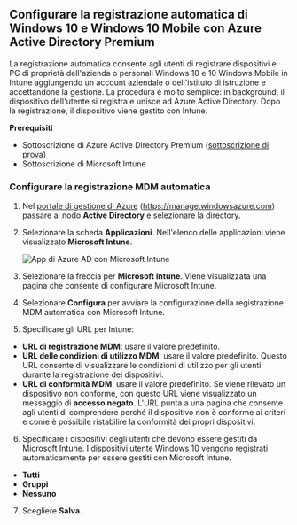 ## <a name="set-up-windows-10-and-windows-10-mobile-automatic-enrollment-with-azure-active-directory-premium"></a>Configurare la registrazione automatica di Windows 10 e Windows 10 Mobile con Azure Active Directory Premium

La registrazione automatica consente agli utenti di registrare dispositivi e PC di proprietà dell'azienda o personali Windows 10 e 10 Windows Mobile in Intune aggiungendo un account aziendale o dell'istituto di istruzione e accettandone la gestione. La procedura è molto semplice: in background, il dispositivo dell'utente si registra e unisce ad Azure Active Directory. Dopo la registrazione, il dispositivo viene gestito con Intune.

**Prerequisiti**
- Sottoscrizione di Azure Active Directory Premium ([sottoscrizione di prova](http://go.microsoft.com/fwlink/?LinkID=816845))
- Sottoscrizione di Microsoft Intune


### <a name="configure-automatic-mdm-enrollment"></a>Configurare la registrazione MDM automatica

1. Nel [portale di gestione di Azure](https://portal.azure.com) (https://manage.windowsazure.com) passare al nodo **Active Directory** e selezionare la directory.

2. Selezionare la scheda **Applicazioni**. Nell'elenco delle applicazioni viene visualizzato **Microsoft Intune**.

    ![App di Azure AD con Microsoft Intune](../media/aad-intune-app.png)

3. Selezionare la freccia per **Microsoft Intune**. Viene visualizzata una pagina che consente di configurare Microsoft Intune.

4. Selezionare **Configura** per avviare la configurazione della registrazione MDM automatica con Microsoft Intune.

5. Specificare gli URL per Intune:

  - **URL di registrazione MDM**: usare il valore predefinito.
  - **URL delle condizioni di utilizzo MDM**: usare il valore predefinito. Questo URL consente di visualizzare le condizioni di utilizzo per gli utenti durante la registrazione dei dispositivi.
  - **URL di conformità MDM**: usare il valore predefinito. Se viene rilevato un dispositivo non conforme, con questo URL viene visualizzato un messaggio di **accesso negato**. L'URL punta a una pagina che consente agli utenti di comprendere perché il dispositivo non è conforme ai criteri e come è possibile ristabilire la conformità dei propri dispositivi.

6.  Specificare i dispositivi degli utenti che devono essere gestiti da Microsoft Intune. I dispositivi utente Windows 10 vengono registrati automaticamente per essere gestiti con Microsoft Intune.

  - **Tutti**
  - **Gruppi**
  - **Nessuno**

7. Scegliere **Salva**.


<!--HONumber=Feb17_HO2-->



